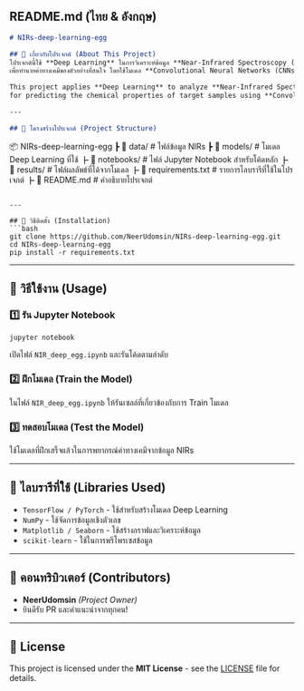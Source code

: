 

## **README.md** (ไทย & อังกฤษ)  

```md
# NIRs-deep-learning-egg

## 📌 เกี่ยวกับโปรเจกต์ (About This Project)
โปรเจกต์นี้ใช้ **Deep Learning** ในการวิเคราะห์ข้อมูล **Near-Infrared Spectroscopy (NIRs)**  
เพื่อทำนายค่าทางเคมีของตัวอย่างที่สนใจ โดยใช้โมเดล **Convolutional Neural Networks (CNNs)**  

This project applies **Deep Learning** to analyze **Near-Infrared Spectroscopy (NIRs)** data  
for predicting the chemical properties of target samples using **Convolutional Neural Networks (CNNs)**.  

---

## 📂 โครงสร้างโปรเจกต์ (Project Structure)
```
📦 NIRs-deep-learning-egg
 ┣ 📂 data/               # ไฟล์ข้อมูล NIRs
 ┣ 📂 models/             # โมเดล Deep Learning ที่ใช้
 ┣ 📂 notebooks/          # ไฟล์ Jupyter Notebook สำหรับโค้ดหลัก
 ┣ 📂 results/            # ไฟล์ผลลัพธ์ที่ได้จากโมเดล
 ┣ 📜 requirements.txt    # รายการไลบรารีที่ใช้ในโปรเจกต์
 ┣ 📜 README.md           # คำอธิบายโปรเจกต์
```

---

## 🔧 วิธีติดตั้ง (Installation)
```bash
git clone https://github.com/NeerUdomsin/NIRs-deep-learning-egg.git
cd NIRs-deep-learning-egg
pip install -r requirements.txt
```

---

## 🚀 วิธีใช้งาน (Usage)
### 1️⃣ รัน Jupyter Notebook
```bash
jupyter notebook
```
เปิดไฟล์ `NIR_deep_egg.ipynb` และรันโค้ดตามลำดับ  

### 2️⃣ ฝึกโมเดล (Train the Model)
ในไฟล์ `NIR_deep_egg.ipynb` ให้รันเซลล์ที่เกี่ยวข้องกับการ Train โมเดล  

### 3️⃣ ทดสอบโมเดล (Test the Model)
ใช้โมเดลที่ฝึกเสร็จแล้วในการพยากรณ์ค่าทางเคมีจากข้อมูล NIRs  

---

## 📜 ไลบรารีที่ใช้ (Libraries Used)
- `TensorFlow / PyTorch` - ใช้สำหรับสร้างโมเดล Deep Learning  
- `NumPy` - ใช้จัดการข้อมูลเชิงตัวเลข  
- `Matplotlib / Seaborn` - ใช้สร้างกราฟและวิเคราะห์ข้อมูล  
- `scikit-learn` - ใช้ในการพรีโพรเซสข้อมูล  

---

## 🤝 คอนทริบิวเตอร์ (Contributors)
- **NeerUdomsin** *(Project Owner)*  
- ยินดีรับ PR และคำแนะนำจากทุกคน!  

---

## 📄 License
This project is licensed under the **MIT License** - see the [LICENSE](LICENSE) file for details.  
```


